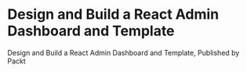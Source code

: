 # Design and Build a React Admin Dashboard and Template
Design and Build a React Admin Dashboard and Template, Published by Packt
